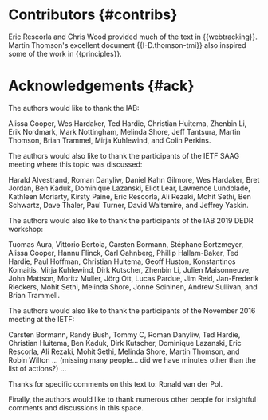 
# Contributors {#contribs}

Eric Rescorla and Chris Wood provided much of the text in
{{webtracking}}. Martin Thomson's excellent document
{{I-D.thomson-tmi}} also inspired some of the work in {{principles}}.

# Acknowledgements {#ack}

The authors would like to thank the IAB:

Alissa Cooper,
Wes Hardaker,
Ted Hardie,
Christian Huitema,
Zhenbin Li,
Erik Nordmark,
Mark Nottingham,
Melinda Shore,
Jeff Tantsura,
Martin Thomson,
Brian Trammel,
Mirja Kuhlewind, and
Colin Perkins.

The authors would also like to thank the participants of the IETF SAAG
meeting where this topic was discussed:

Harald Alvestrand,
Roman Danyliw,
Daniel Kahn Gilmore, 
Wes Hardaker, 
Bret Jordan, 
Ben Kaduk, 
Dominique Lazanski, 
Eliot Lear, 
Lawrence Lundblade, 
Kathleen Moriarty,
Kirsty Paine, 
Eric Rescorla, 
Ali Rezaki, 
Mohit Sethi,
Ben Schwartz, 
Dave Thaler,
Paul Turner, 
David Waltemire,  and
Jeffrey Yaskin.

The authors would also like to thank the participants of the IAB 2019 DEDR
workshop:

Tuomas Aura,
Vittorio Bertola,
Carsten Bormann,
Stéphane Bortzmeyer,
Alissa Cooper,
Hannu Flinck,
Carl Gahnberg,
Phillip Hallam-Baker,
Ted Hardie,
Paul Hoffman,
Christian Huitema,
Geoff Huston,
Konstantinos Komaitis,
Mirja Kuhlewind,
Dirk Kutscher,
Zhenbin Li,
Julien Maisonneuve,
John Mattson,
Moritz Muller,
Jörg Ott,
Lucas Pardue,
Jim Reid,
Jan-Frederik Rieckers,
Mohit Sethi,
Melinda Shore,
Jonne Soininen,
Andrew Sullivan, and
Brian Trammell.

The authors would also like to thank the participants of the November 2016
meeting at the IETF:

Carsten Bormann, 
Randy Bush,
Tommy C, 
Roman Danyliw,
Ted Hardie,
Christian Huitema, 
Ben Kaduk, 
Dirk Kutscher, 
Dominique Lazanski,
Eric Rescorla,
Ali Rezaki, 
Mohit Sethi,
Melinda Shore,
Martin Thomson, and
Robin Wilton
... (missing many people... did we have minutes other than the list of
actions?) ...

Thanks for specific comments on this text to:
Ronald van der Pol.

Finally, the authors would like to thank numerous other people for insightful
comments and discussions in this space.

